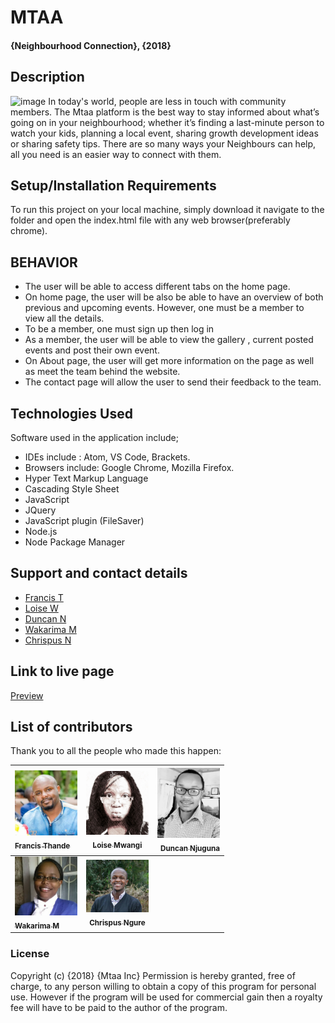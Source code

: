
# MTAA
#### {Neighbourhood Connection}, {2018}
## Description
![image](url)
In today's world, people are less in touch with community members. The Mtaa platform is the best way to stay informed about what’s going on in your neighbourhood; whether it’s finding a last-minute person to watch your kids, planning a local event, sharing growth development ideas or sharing safety tips. There are so many ways your Neighbours can help, all you need is an easier way to connect with them.

## Setup/Installation Requirements

To run this project on your local machine, simply download it navigate to the folder and open the index.html file with any web browser(preferably chrome).

## BEHAVIOR
 * The user will be able to access different tabs on the home page.
 * On home page, the user will be also be able to have an overview of both previous and upcoming events. However, one must be a member to view all the details.
 * To be a member, one must sign up then log in
 * As a member, the user will be able to view the gallery , current posted events and post their own event.
 * On About page, the user will get more information on the page as well as meet the team behind the website.
 * The contact page will allow the user to send their feedback to the team.

## Technologies Used
Software used in the application include;
* IDEs include : Atom, VS Code, Brackets.
* Browsers include: Google Chrome, Mozilla Firefox.
* Hyper Text Markup Language
* Cascading Style Sheet
* JavaScript
* JQuery
* JavaScript plugin (FileSaver)
* Node.js
* Node Package Manager

## Support and contact details
* [Francis T](https://github.com/Fkaragu)
* [Loise W](https://github.com/tc-mwangi/)
* [Duncan N](https://github.com/Dun-Njuguna/)
* [Wakarima M](https://github.com/MargaretW/)
* [Chrispus N](https://github.com/Slim95Chrisp)

## Link to live page

[Preview](https://tc-mwangi.github.io/mtaa/)

## List of contributors
Thank you to all the people who made this happen:

| [<img src="image/Fran.jpg" width="100px;"/><br /><sub><b>Francis Thande</b></sub>](https://github.com/Fkaragu) <br /> | [<img src="image/loise.jpg" width="100px;"/><br /><sub><b>Loise Mwangi</b></sub>](https://github.com/tc-mwangi/) <br /> | [<img src="image/Dun.jpg" width="100px;"/><br /><sub><b>Duncan Njuguna</b></sub>](https://github.com/Dun-Njuguna/) <br />|
| :--- | :---: | ---: |
| [<img src="image/wak.jpg" width="100px;"/><br /><sub><b>Wakarima M</b></sub>](https://github.com/MargaretW/) <br /> | [<img src="image/ngure.jpg" width="100px;"/><br /><sub><b>Chrispus Ngure</b></sub>](https://github.com/Slim95Chrisp)

### License

Copyright (c) {2018} {Mtaa Inc} Permission is hereby granted, free of charge, to any person willing to obtain a copy of this program for personal use. However if the program will be used for commercial gain then a royalty fee will have to be paid to the author of the program.
